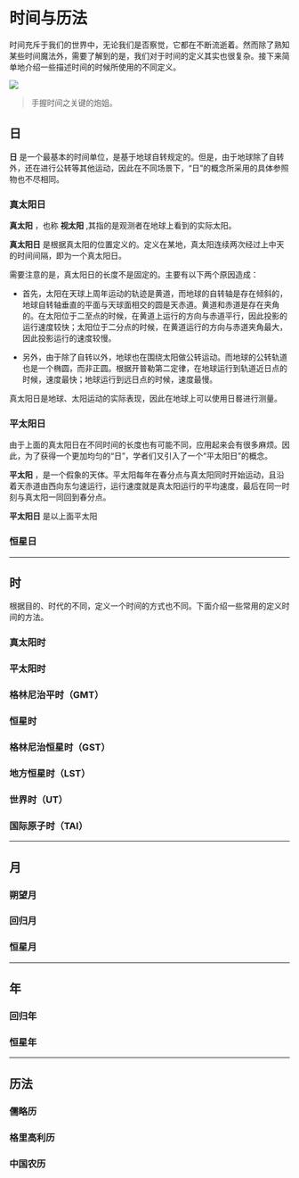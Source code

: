 # 时间与历法

时间充斥于我们的世界中，无论我们是否察觉，它都在不断流逝着。然而除了熟知某些时间魔法外，需要了解到的是，我们对于时间的定义其实也很复杂。接下来简单地介绍一些描述时间的时候所使用的不同定义。

![](https://i.loli.net/2018/09/18/5ba0d67f0cc56.png)

> 手握时间之关键的炮姐。

## 日

__日__ 是一个最基本的时间单位，是基于地球自转规定的。但是，由于地球除了自转外，还在进行公转等其他运动，因此在不同场景下，“日”的概念所采用的具体参照物也不尽相同。

### 真太阳日

__真太阳__ ，也称 __视太阳__ ,其指的是观测者在地球上看到的实际太阳。

__真太阳日__ 是根据真太阳的位置定义的。定义在某地，真太阳连续两次经过上中天的时间间隔，即为一个真太阳日。

需要注意的是，真太阳日的长度不是固定的。主要有以下两个原因造成：

- 首先，太阳在天球上周年运动的轨迹是黄道，而地球的自转轴是存在倾斜的，地球自转轴垂直的平面与天球面相交的圆是天赤道。黄道和赤道是存在夹角的。在太阳位于二至点的时候，在黄道上运行的方向与赤道平行，因此投影的运行速度较快；太阳位于二分点的时候，在黄道运行的方向与赤道夹角最大，因此投影运行的速度较慢。

- 另外，由于除了自转以外，地球也在围绕太阳做公转运动。而地球的公转轨道也是一个椭圆，而非正圆。根据开普勒第二定律，在地球运行到轨道近日点的时候，速度最快；地球运行到远日点的时候，速度最慢。

真太阳日是地球、太阳运动的实际表现，因此在地球上可以使用日晷进行测量。

### 平太阳日

由于上面的真太阳日在不同时间的长度也有可能不同，应用起来会有很多麻烦。因此，为了获得一个更加均匀的“日”，学者们又引入了一个“平太阳日”的概念。

__平太阳__ ，是一个假象的天体。平太阳每年在春分点与真太阳同时开始运动，且沿着天赤道由西向东匀速运行，运行速度就是真太阳运行的平均速度，最后在同一时刻与真太阳一同回到春分点。

__平太阳日__ 是以上面平太阳

### 恒星日

-------

## 时

根据目的、时代的不同，定义一个时间的方式也不同。下面介绍一些常用的定义时间的方法。

### 真太阳时

### 平太阳时

### 格林尼治平时（GMT）

### 恒星时

### 格林尼治恒星时（GST）

### 地方恒星时（LST）

### 世界时（UT）

### 国际原子时（TAI）

-------

## 月

### 朔望月

### 回归月

### 恒星月

-------

## 年

### 回归年

### 恒星年

-------

## 历法

### 儒略历

### 格里高利历

### 中国农历